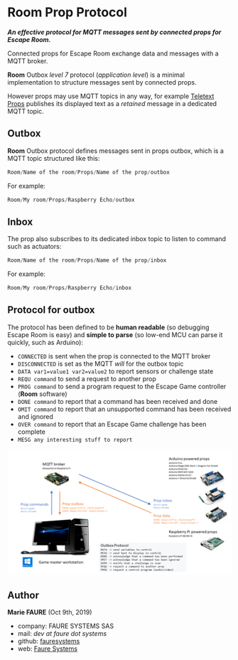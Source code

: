 ﻿# Room Prop Protocol
***An effective protocol for MQTT messages sent by connected props for Escape Room.***

Connected props for Escape Room exchange data and messages with a MQTT broker.

**Room** Outbox *level 7* protocol (*application level*)  is a minimal implementation to structure messages sent by connected props.

However props may use MQTT topics in any way, for example [Teletext Props](https://github.com/xcape-io/PyProps/tree/master/GuizeroProp/PyTeletextProp) publishes its displayed text as a *retained* message in a dedicated MQTT topic.

## Outbox
**Room** Outbox protocol defines messages sent in props outbox, which is a MQTT topic structured like this:
```python
Room/Name of the room/Props/Name of the prop/outbox
```
For example:
```python
Room/My room/Props/Raspberry Echo/outbox
```

## Inbox
The prop also subscribes to its dedicated inbox topic to listen to command such as actuators:
```python
Room/Name of the room/Props/Name of the prop/inbox
```
For example:
```python
Room/My room/Props/Raspberry Echo/inbox
```

## Protocol for outbox
The protocol has been defined to be **human readable** (so debugging Escape Room is easy) and  **simple to parse** (so low-end MCU can parse it quickly, such as Arduino):

* `CONNECTED` is sent when the prop is connected to the MQTT broker
* `DISCONNECTED` is set as the MQTT *will* for the outbox topic
* `DATA var1=value1 var2=value2` to report sensors or challenge state
* `REQU command` to send a request to another prop
* `PROG command` to send a program request to the Escape Game controller (**Room** software)
* `DONE command` to report that a command has been received and done
* `OMIT command` to report that an unsupported command has been received and ignored
* `OVER command` to report that an Escape Game challenge has been complete
* `MESG any interesting stuff to report`

![Prop Protocol](assets/Prop-Protocol.png)


## Author
**Marie FAURE** (Oct 9th, 2019)
* company: FAURE SYSTEMS SAS
* mail: *dev at faure dot systems*
* github: <a href="https://github.com/xcape-io?tab=repositories" target="_blank">fauresystems</a>
* web: <a href="https://faure.systems/" target="_blank">Faure Systems</a>